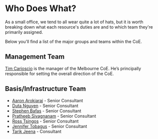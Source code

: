 # Who Does What?
As a small office, we tend to all wear quite a lot of hats, but it is worth breaking down what each resource's duties are and to which team they're primarily assigned.

Below you'll find a list of the major groups and teams within the CoE.

## Management Team
[Tim Carioscio](https://portal.contax.cloud/Employee-Directory?Method=DisplaySingle&EMPID=246) is the manager of the Melbourne CoE. He’s principally responsible for setting the overall direction of the CoE.

## Basis/Infrastructure Team
* [Aaron Arokiaraj](https://portal.contax.cloud/Employee-Directory?Method=DisplaySingle&EMPID=538) - Senior Consultant
* [Duta Nguyen](https://portal.contax.cloud/Employee-Directory?Method=DisplaySingle&EMPID=539) - Senior Consultant
* [Stephen Bafas](https://portal.contax.cloud/Employee-Directory?Method=DisplaySingle&EMPID=540) - Senior Consultant
* [Pratheeb Sivagnanam](https://portal.contax.cloud/Employee-Directory?Method=DisplaySingle&EMPID=587) - Senior Consultant
* [Ross Tsingos](https://portal.contax.cloud/Employee-Directory?Method=DisplaySingle&EMPID=638) - Senior Consultant
* [Jennifer Tobagus](https://portal.contax.cloud/Employee-Directory?Method=DisplaySingle&EMPID=665) - Senior Consultant
* [Tarik Jeena](https://portal.contax.cloud/Employee-Directory?Method=DisplaySingle&EMPID=767) - Consultant
